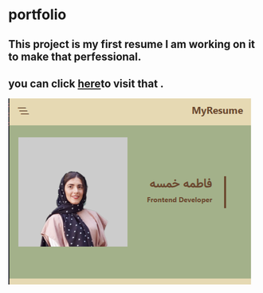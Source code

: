 # portfolio

This project is my first **resume**
I am working on it to make that perfessional.
---
you can click [here](https://ftm-khamse.github.io/portfolio/)to visit that .
---
![image](images/fkh.png)